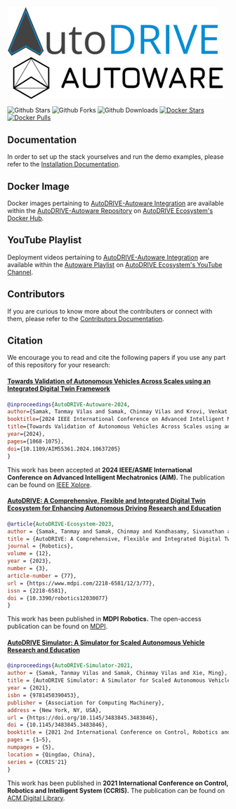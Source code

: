 <p align="center">
<img src="media/AutoDRIVE-Logo.png" alt="AutoDRIVE" width="478"/> &nbsp;&nbsp;&nbsp;&nbsp;&nbsp; <img src="media/Autoware-Logo.png" alt="Autoware" width="478"/>
</p>

![Github Stars](https://img.shields.io/github/stars/Tinker-Twins/AutoDRIVE-Autoware?style=flat&color=blue&label=stars&logo=github&logoColor=white)
![Github Forks](https://img.shields.io/github/forks/Tinker-Twins/AutoDRIVE-Autoware?style=flat&color=blue&label=forks&logo=github&logoColor=white)
![Github Downloads](https://img.shields.io/github/downloads/Tinker-Twins/AutoDRIVE-Autoware/total?style=flat&color=blue&label=downloads&logo=github&logoColor=white)
[![Docker Stars](https://badgen.net/docker/stars/autodriveecosystem/autodrive_autoware?icon=docker&label=stars)](https://hub.docker.com/r/autodriveecosystem/autodrive_autoware/)
[![Docker Pulls](https://badgen.net/docker/pulls/autodriveecosystem/autodrive_autoware?icon=docker&label=pulls)](https://hub.docker.com/r/autodriveecosystem/autodrive_autoware/)

## Documentation

In order to set up the stack yourselves and run the demo examples, please refer to the [Installation Documentation](install.md).

## Docker Image

Docker images pertaining to [AutoDRIVE-Autoware Integration](https://github.com/Tinker-Twins/AutoDRIVE-Autoware) are available within the [AutoDRIVE-Autoware Repository](https://hub.docker.com/r/autodriveecosystem/autodrive_autoware) on [AutoDRIVE Ecosystem's Docker Hub](https://hub.docker.com/u/autodriveecosystem).

## YouTube Playlist

Deployment videos pertaining to [AutoDRIVE-Autoware Integration](https://github.com/Tinker-Twins/AutoDRIVE-Autoware) are available within the [Autoware Playlist](https://youtube.com/playlist?list=PL5Hd4DIMOmEJgpsPYCoLBGNb_91PZVxgA&si=UCN1iTwrKbx51Jry) on [AutoDRIVE Ecosystem's YouTube Channel](https://www.youtube.com/@AutoDRIVE-Ecosystem).

## Contributors

If you are curious to know more about the contributers or connect with them, please refer to the [Contributors Documentation](contributors.md).

## Citation

We encourage you to read and cite the following papers if you use any part of this repository for your research:

#### [Towards Validation of Autonomous Vehicles Across Scales using an Integrated Digital Twin Framework](https://arxiv.org/abs/2402.12670)
```bibtex
@inproceedings{AutoDRIVE-Autoware-2024,
author={Samak, Tanmay Vilas and Samak, Chinmay Vilas and Krovi, Venkat Narayan},
booktitle={2024 IEEE International Conference on Advanced Intelligent Mechatronics (AIM)}, 
title={Towards Validation of Autonomous Vehicles Across Scales using an Integrated Digital Twin Framework}, 
year={2024},
pages={1068-1075},
doi={10.1109/AIM55361.2024.10637205}
}
```
This work has been accepted at **2024 IEEE/ASME International Conference on Advanced Intelligent Mechatronics (AIM).** The publication can be found on [IEEE Xplore](https://doi.org/10.1109/AIM55361.2024.10637205).

#### [AutoDRIVE: A Comprehensive, Flexible and Integrated Digital Twin Ecosystem for Enhancing Autonomous Driving Research and Education](https://arxiv.org/abs/2212.05241)
```bibtex
@article{AutoDRIVE-Ecosystem-2023,
author = {Samak, Tanmay and Samak, Chinmay and Kandhasamy, Sivanathan and Krovi, Venkat and Xie, Ming},
title = {AutoDRIVE: A Comprehensive, Flexible and Integrated Digital Twin Ecosystem for Autonomous Driving Research &amp; Education},
journal = {Robotics},
volume = {12},
year = {2023},
number = {3},
article-number = {77},
url = {https://www.mdpi.com/2218-6581/12/3/77},
issn = {2218-6581},
doi = {10.3390/robotics12030077}
}
```
This work has been published in **MDPI Robotics.** The open-access publication can be found on [MDPI](https://doi.org/10.3390/robotics12030077).

#### [AutoDRIVE Simulator: A Simulator for Scaled Autonomous Vehicle Research and Education](https://arxiv.org/abs/2103.10030)
```bibtex
@inproceedings{AutoDRIVE-Simulator-2021,
author = {Samak, Tanmay Vilas and Samak, Chinmay Vilas and Xie, Ming},
title = {AutoDRIVE Simulator: A Simulator for Scaled Autonomous Vehicle Research and Education},
year = {2021},
isbn = {9781450390453},
publisher = {Association for Computing Machinery},
address = {New York, NY, USA},
url = {https://doi.org/10.1145/3483845.3483846},
doi = {10.1145/3483845.3483846},
booktitle = {2021 2nd International Conference on Control, Robotics and Intelligent System},
pages = {1–5},
numpages = {5},
location = {Qingdao, China},
series = {CCRIS'21}
}
```
This work has been published in **2021 International Conference on Control, Robotics and Intelligent System (CCRIS).** The publication can be found on [ACM Digital Library](https://dl.acm.org/doi/abs/10.1145/3483845.3483846).
